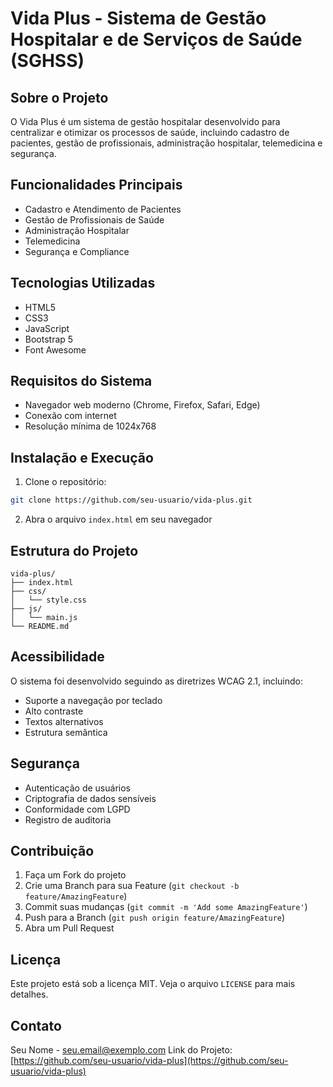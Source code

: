# Vida Plus - Sistema de Gestão Hospitalar e de Serviços de Saúde (SGHSS)

## Sobre o Projeto
O Vida Plus é um sistema de gestão hospitalar desenvolvido para centralizar e otimizar os processos de saúde, incluindo cadastro de pacientes, gestão de profissionais, administração hospitalar, telemedicina e segurança.

## Funcionalidades Principais
- Cadastro e Atendimento de Pacientes
- Gestão de Profissionais de Saúde
- Administração Hospitalar
- Telemedicina
- Segurança e Compliance

## Tecnologias Utilizadas
- HTML5
- CSS3
- JavaScript
- Bootstrap 5
- Font Awesome

## Requisitos do Sistema
- Navegador web moderno (Chrome, Firefox, Safari, Edge)
- Conexão com internet
- Resolução mínima de 1024x768

## Instalação e Execução
1. Clone o repositório:
```bash
git clone https://github.com/seu-usuario/vida-plus.git
```

2. Abra o arquivo `index.html` em seu navegador

## Estrutura do Projeto
```
vida-plus/
├── index.html
├── css/
│   └── style.css
├── js/
│   └── main.js
└── README.md
```

## Acessibilidade
O sistema foi desenvolvido seguindo as diretrizes WCAG 2.1, incluindo:
- Suporte a navegação por teclado
- Alto contraste
- Textos alternativos
- Estrutura semântica

## Segurança
- Autenticação de usuários
- Criptografia de dados sensíveis
- Conformidade com LGPD
- Registro de auditoria

## Contribuição
1. Faça um Fork do projeto
2. Crie uma Branch para sua Feature (`git checkout -b feature/AmazingFeature`)
3. Commit suas mudanças (`git commit -m 'Add some AmazingFeature'`)
4. Push para a Branch (`git push origin feature/AmazingFeature`)
5. Abra um Pull Request

## Licença
Este projeto está sob a licença MIT. Veja o arquivo `LICENSE` para mais detalhes.

## Contato
Seu Nome - seu.email@exemplo.com
Link do Projeto: [https://github.com/seu-usuario/vida-plus](https://github.com/seu-usuario/vida-plus) 